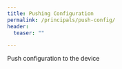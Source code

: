 ```yaml
---
title: Pushing Configuration
permalink: /principals/push-config/
header:
  teaser: ""

---
```

Push configuration to the device
